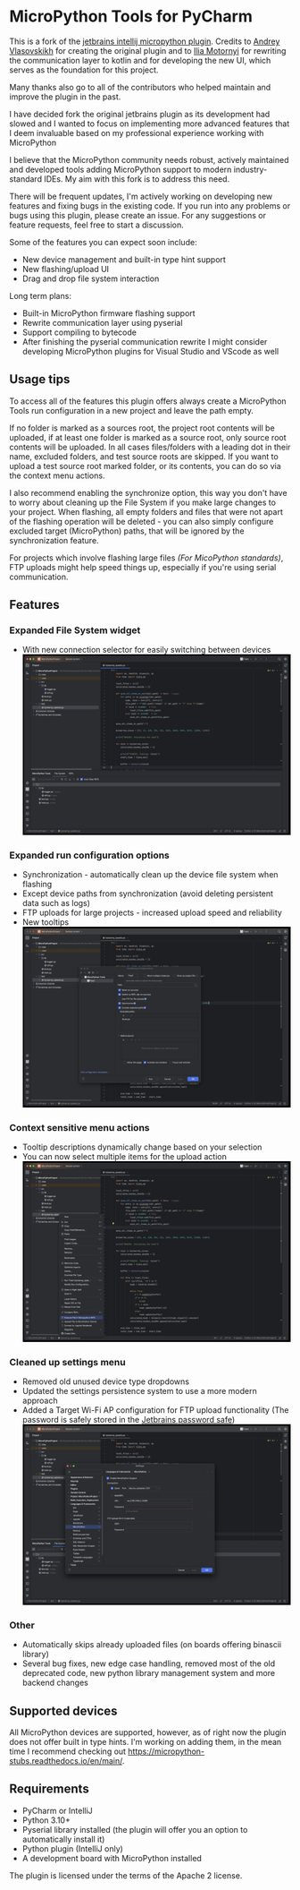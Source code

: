 # MicroPython Tools for PyCharm

This is a fork of the [jetbrains intellij micropython plugin](https://github.com/JetBrains/intellij-micropython).
Credits to [Andrey Vlasovskikh](https://github.com/vlasovskikh) for creating the original plugin and
to [Ilia Motornyi](https://github.com/elmot) for rewriting the communication layer to kotlin and for developing the new
UI, which serves as the foundation for this project.

Many thanks also go to all of the contributors who helped maintain and improve the plugin in the past.

I have decided fork the original jetbrains plugin as its development had slowed and I wanted to focus on implementing
more advanced features that I deem invaluable based on my professional experience working with MicroPython

I believe that the MicroPython community needs robust, actively maintained and developed tools adding MicroPython
support to modern industry-standard IDEs. My aim with this fork is to address this need.

There will be frequent updates, I'm actively working on developing new features and fixing bugs in the existing
code. If you run into any problems or bugs using this plugin, please create an issue. For any suggestions or feature
requests, feel free to start a discussion.

Some of the features you can expect soon include:

- New device management and built-in type hint support
- New flashing/upload UI
- Drag and drop file system interaction

Long term plans:

- Built-in MicroPython firmware flashing support
- Rewrite communication layer using pyserial
- Support compiling to bytecode
- After finishing the pyserial communication rewrite I might consider developing MicroPython plugins for Visual Studio
  and VScode as well

## Usage tips

To access all of the features this plugin offers always create a MicroPython Tools run configuration in a new project
and leave the path empty.

If no folder is marked as a sources root, the project root contents will be uploaded, if at least one folder is marked
as a source root, only source root contents will be uploaded. In all cases files/folders with a leading dot in their
name, excluded folders, and test
source roots are skipped. If you want to upload a test source root marked folder, or its contents, you can do so via
the context menu actions.

I also recommend enabling the synchronize option, this way you don't have to worry about cleaning up the File System
if you make large changes to your project. When flashing, all empty folders and files that were not apart of the
flashing operation will be deleted - you can also simply configure excluded target (MicroPython) paths, that will be
ignored by the synchronization feature.

For projects which involve flashing large files *(For MicoPython standards)*, FTP uploads might help speed things up,
especially if you're using serial communication.

## Features

### Expanded File System widget

- With new connection selector for easily switching between devices
  ![File System Widget](media/file_system.png)

### Expanded run configuration options

- Synchronization - automatically clean up the device file system when flashing
- Except device paths from synchronization (avoid deleting persistent data such as logs)
- FTP uploads for large projects - increased upload speed and reliability
- New tooltips
  ![Run Configuration](media/run_configuration.png)

### Context sensitive menu actions

- Tooltip descriptions dynamically change based on your selection
- You can now select multiple items for the upload action
  ![Context Menu Actions](media/context_actions.png)

### Cleaned up settings menu

- Removed old unused device type dropdowns
- Updated the settings persistence system to use a more modern approach
- Added a Target Wi-Fi AP configuration for FTP upload functionality (The password is safely stored in
  the [Jetbrains password
  safe](https://plugins.jetbrains.com/docs/intellij/persisting-sensitive-data.html#storage))
  ![Context Menu Actions](media/settings.png)

### Other

- Automatically skips already uploaded files (on boards offering binascii library)
- Several bug fixes, new edge case handling, removed most of the old deprecated code, new python library management
  system and more backend changes

## Supported devices

All MicroPython devices are supported, however, as of right now the plugin does not offer built in type hints. I'm
working on adding them, in the mean time I recommend checking
out https://micropython-stubs.readthedocs.io/en/main/.

## Requirements

* PyCharm or IntelliJ
* Python 3.10+
* Pyserial library installed (the plugin will offer you an option to automatically install it)
* Python plugin (IntelliJ only)
* A development board with MicroPython installed

The plugin is licensed under the terms of the Apache 2 license.
